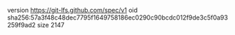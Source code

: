 version https://git-lfs.github.com/spec/v1
oid sha256:57a3f48c48dec7795f1649758186ec0290c90bcdc012f9de3c5f0a93259f9ad2
size 2147
